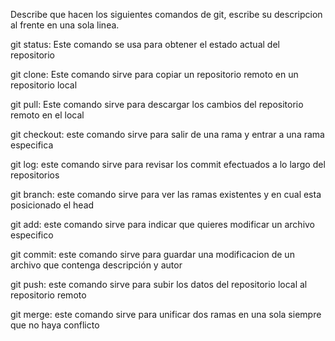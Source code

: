 Describe que hacen los siguientes comandos de git, escribe su descripcion al frente en una sola linea.

git status: Este comando se usa para obtener el estado actual del repositorio

git clone: Este comando sirve para copiar un repositorio remoto en un repositorio local

git pull: Este comando sirve para descargar los cambios del repositorio remoto en el local

git checkout: este comando sirve para salir de una rama y entrar a una rama especifica

git log: este comando sirve para revisar los commit efectuados a lo largo del repositorios

git branch: este comando sirve para ver las ramas existentes y en cual esta posicionado el head

git add: este comando sirve para indicar que quieres modificar un archivo especifico

git commit: este comando sirve para guardar una modificacion de un archivo que contenga descripción y autor

git push: este comando sirve para subir los datos del repositorio local al repositorio remoto

git merge: este comando sirve para unificar dos ramas en una sola siempre que no haya conflicto
